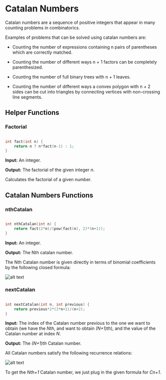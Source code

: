 # Catalan Numbers

Catalan numbers are a sequence of positive integers that appear in many counting problems in combinatorics.

Examples of problems that can be solved using catalan numbers are:

- Counting the number of expressions containing n pairs of parentheses which are correctly matched.

- Counting the number of different ways n + 1 factors can be completely parenthesized.

- Counting the number of full binary trees with n + 1 leaves.

- Counting the number of different ways a convex polygon with n + 2 sides can be cut into triangles by connecting vertices with non-crossing line segments.

## Helper Functions

### Factorial

```cpp

int fact(int n) {
    return n ? n*fact(n-1) : 1;
}

```

**Input:** An integer.

**Output:** The factorial of the given integer _n_.

Calculates the factorial of a given number.

## Catalan Numbers Functions

### nthCatalan

```cpp

int nthCatalan(int n) {
	return fact(2*n)/(pow(fact(n), 2)*(n+1));
}

```

**Input:** An integer.

**Output:** The Nth catalan number.

The Nth Catalan number is given directly in terms of binomial coefficients by the following closed formula:

![alt text](https://wikimedia.org/api/rest_v1/media/math/render/svg/34d4f28865115a05a806649a40f84e1bbc736320)

### nextCatalan

```cpp

int nextCatalan(int n, int previous) {
	return previous*2*(2*n+1)/(n+2);
}

```

**Input:** The index of the Catalan number previous to the one we want to obtain (we have the _Nth_, and want to obtain _(N+1)th_), and the value of the Catalan number at index _N_. 

**Output:** The _(N+1)th_ Catalan number.

All Catalan numbers satisfy the following recurrence relations:

![alt text](https://wikimedia.org/api/rest_v1/media/math/render/svg/79756c79f56fb6c5669408007a9152217e610580)

To get the _Nth+1_ Catalan number, we just plug in the given formula for _Cn+1_.
